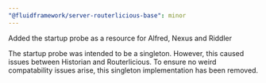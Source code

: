 ```yaml
---
"@fluidframework/server-routerlicious-base": minor
---
```


Added the startup probe as a resource for Alfred, Nexus and Riddler

The startup probe was intended to be a singleton. However, this caused issues between Historian and Routerlicious. To ensure no weird compatability issues arise, this singleton implementation has been removed.
